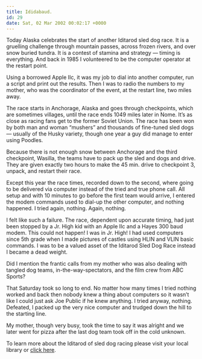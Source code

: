 ```yaml
---
title: Ididabaud.
id: 29
date: Sat, 02 Mar 2002 00:02:17 +0000
---
```


Today Alaska celebrates the start of another Iditarod sled dog race. It is a gruelling challenge through mountain passes, across frozen rivers, and over snow buried tundra. It is a contest of stamina and strategy — timing is everything. And back in 1985 I volunteered to be the computer operator at the restart point.  

Using a borrowed Apple IIc, it was my job to dial into another computer, run a script and print out the results. Then I was to radio the numbers to my mother, who was the coordinator of the event, at the restart line, two miles away.  

The race starts in Anchorage, Alaska and goes through checkpoints, which are sometimes villages, until the race ends 1049 miles later in Nome. It’s as close as racing fans get to the former Soviet Union. The race has been won by both man and woman “mushers” and thousands of fine-tuned sled dogs — usually of the Husky variety, though one year a guy did manage to enter using Poodles.  

Because there is not enough snow between Anchorage and the third checkpoint, Wasilla, the teams have to pack up the sled and dogs and drive. They are given exactly two hours to make the 45 min. drive to checkpoint 3, unpack, and restart their race.  

Except this year the race times, recorded down to the second, where going to be delivered via computer instead of the tried and true phone call. All setup and with 10 minutes to go before the first team would arrive, I entered the modem commands used to dial-up the other computer, and nothing happened. I tried again, nothing. Again, nothing.  

I felt like such a failure. The race, dependent upon accurate timing, had just been stopped by a Jr. High kid with an Apple IIc and a Hayes 300 baud modem. This could not happen! I was in Jr. High! I had used computers since 5th grade when I made pictures of castles using HLIN and VLIN basic commands. I was to be a valued asset of the Iditarod Sled Dog Race instead I became a dead weight.  

Did I mention the frantic calls from my mother who was also dealing with tangled dog teams, in-the-way-spectators, and the film crew from ABC Sports?  

That Saturday took so long to end. No matter how many times I tried nothing worked and back then nobody knew a thing about computers so it wasn’t like I could just ask Joe Public if he knew anything. I tried anyway, nothing. Defeated, I packed up the very nice computer and trudged down the hill to the starting line.  

My mother, though very busy, took the time to say it was alright and we later went for pizza after the last dog team took off in the cold unknown.  

To learn more about the Iditarod of sled dog racing please visit your local library or [click here](http://www.iditarod.com/index.shtml).





